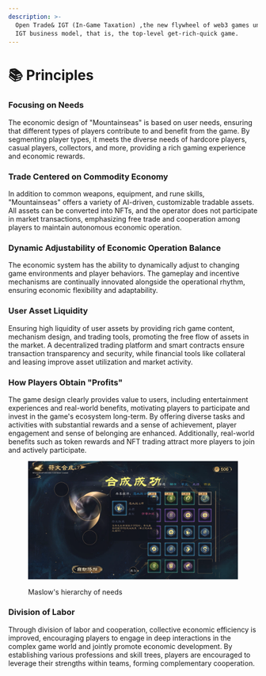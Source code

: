 ```yaml
---
description: >-
  Open Trade& IGT (In-Game Taxation) ,the new flywheel of web3 games under the
  IGT business model, that is, the top-level get-rich-quick game.
---
```


# 📚 Principles

### &#x20;Focusing on Needs

The economic design of "Mountainseas" is based on user needs, ensuring that different types of players contribute to and benefit from the game. By segmenting player types, it meets the diverse needs of hardcore players, casual players, collectors, and more, providing a rich gaming experience and economic rewards.

### Trade Centered on Commodity Economy

In addition to common weapons, equipment, and rune skills, "Mountainseas" offers a variety of AI-driven, customizable tradable assets. All assets can be converted into NFTs, and the operator does not participate in market transactions, emphasizing free trade and cooperation among players to maintain autonomous economic operation.

### &#x20;Dynamic Adjustability of Economic Operation Balance

The economic system has the ability to dynamically adjust to changing game environments and player behaviors. The gameplay and incentive mechanisms are continually innovated alongside the operational rhythm, ensuring economic flexibility and adaptability.

### User Asset Liquidity

Ensuring high liquidity of user assets by providing rich game content, mechanism design, and trading tools, promoting the free flow of assets in the market. A decentralized trading platform and smart contracts ensure transaction transparency and security, while financial tools like collateral and leasing improve asset utilization and market activity.

### How Players Obtain "Profits"

The game design clearly provides value to users, including entertainment experiences and real-world benefits, motivating players to participate and invest in the game's ecosystem long-term. By offering diverse tasks and activities with substantial rewards and a sense of achievement, player engagement and sense of belonging are enhanced. Additionally, real-world benefits such as token rewards and NFT trading attract more players to join and actively participate.



<figure><img src="../../.gitbook/assets/image (7).png" alt=""><figcaption><p>Maslow's hierarchy of needs</p></figcaption></figure>

### Division of Labor

Through division of labor and cooperation, collective economic efficiency is improved, encouraging players to engage in deep interactions in the complex game world and jointly promote economic development. By establishing various professions and skill trees, players are encouraged to leverage their strengths within teams, forming complementary cooperation.
